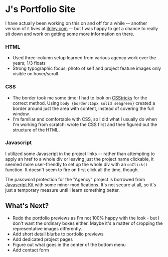 # J's Portfolio Site

I have actually been working on this on and off for a while -- another version of it lives at [jlriley.com](http://jlriley.com) -- but I was happy to get a chance to really sit down and work on getting some more information on there.

### HTML

- Used three-column setup learned from various agency work over the years; 1/3 floats
- Strong typographic focus; photo of self and project feature images only visible on hover/scroll


### CSS

- The border took me some time; I had to look on [CSStricks](https://css-tricks.com/body-border/) for the correct method. Using `body {border:15px solid seagreen}` created a border around just the area with content, instead of covering the full window.
- I'm familiar and comfortable with CSS, so I did what I usually do when I'm working from scratch: wrote the CSS first and then figured out the structure of the HTML.


### Javascript

I utilized some Javascript in the project links -- rather than attempting to apply an href to a whole div or leaving just the project name clickable, it seemed more user-friendly to set up the whole div with an `onClick()` function. It doesn't seem to fire on first click all the time, though.

The password protection for the "Agency" project is borrowed from [Javascript Kit](http://www.javascriptkit.com/script/cut10.shtml) with some minor modifications. It's not secure at all, so it's just a temporary measure until I learn something better.

## What's Next?

- Redo the portfolio previews as I'm not 100% happy with the look - but I don't want the ordinary boxes either. Maybe it's a matter of cropping the representative images differently.
- Add short detail blurbs to portfolio previews
- Add dedicated project pages
- Figure out what goes in the center of the bottom menu
- Add contact form